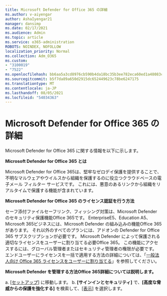 ```yaml
---
title: Microsoft Defender for Office 365 の詳細
ms.author: v-aiyengar
author: AshaIyengar21
manager: dansimp
ms.date: 02/17/2021
ms.audience: Admin
ms.topic: article
ms.service: o365-administration
ROBOTS: NOINDEX, NOFOLLOW
localization_priority: Normal
ms.collection: Adm_O365
ms.custom:
- "3100019"
- "7522"
ms.openlocfilehash: bb6aa5a3cd8976cb590b4da18bc35b3ee782eca60ed1a48083cca8e7ef17e51e
ms.sourcegitcommit: b5f7da89a650d2915dc652449623c78be6247175
ms.translationtype: MT
ms.contentlocale: ja-JP
ms.lasthandoff: 08/05/2021
ms.locfileid: "54034363"
---
```

# <a name="learn-about-microsoft-defender-for-office-365"></a>Microsoft Defender for Office 365 の詳細

Microsoft Defender for Office 365 に関する情報を以下に示します。

**Microsoft Defender for Office 365 とは**

Microsoft Defender for Office 365は、堅牢なゼロデイ保護を提供することで、不明なマルウェアやウイルスから組織を保護するのに役立つクラウドベースの電子メール フィルター サービスです。 これには、悪意のあるリンクから組織をリアルタイムで保護する機能が含まれています。

**Microsoft Defender for Office 365 のライセンス認証を行う方法**

セーフ添付ファイルセーフリンク、フィッシング対策は、Microsoft Defender のセキュリティ保護機能Office 365です。 EnterpriseE5、Education A5、Microsoft 365ビジネスには、Microsoft Defender の組み込みの機能Office 365があります。 それ以外のすべてのプランには、アドオンの Defender for Office 365 サブスクリプションが必要です。 Microsoft Defender によって保護される適切なライセンスをユーザーに割り当てる必要Office 365。 この機能にアクセスするには、グローバル管理者またはセキュリティ管理者の権限が必要です。 エンドユーザーにライセンスを一括で適用する方法の詳細については、「[一般法人向け Office 365 ライセンスをユーザーに割り当てる](https://go.microsoft.com/fwlink/?linkid=2093435)」を参照してください。

**Microsoft Defender を管理する方法Office 365詳細については説明します。**

a. [[セットアップ](https://go.microsoft.com/fwlink/p/?linkid=2075721)] に移動します。
b. **[サインインとセキュリティ]** で、**[高度な脅威からの保護を強化する]** を検索して、[[表示]](https://go.microsoft.com/fwlink/?linkid=2109302) を選択します。
